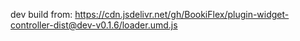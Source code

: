 dev build from: https://cdn.jsdelivr.net/gh/BookiFlex/plugin-widget-controller-dist@dev-v0.1.6/loader.umd.js
